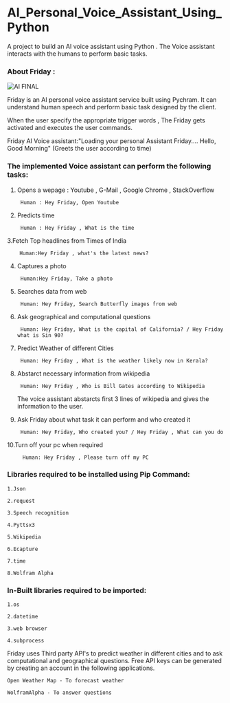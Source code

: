 # AI_Personal_Voice_Assistant_Using_Python

A project to build an AI voice assistant using Python . The Voice assistant interacts with the humans to perform basic tasks.


### About Friday :

![AI FINAL](https://user-images.githubusercontent.com/51138087/93668051-f7c4af00-fa3e-11ea-9b17-5913e954795f.png)


Friday is an AI personal voice assistant service built using Pychram. It can understand human speech and perform basic task designed by the client.

When the user specify the appropriate trigger words , The Friday gets activated and executes the user commands.


Friday AI Voice assistant:"Loading your personal Assistant Friday....
                          Hello, Good Morning" (Greets the user according to time)



### The implemented Voice assistant can perform the following tasks:


1. Opens a wepage : Youtube , G-Mail , Google Chrome , StackOverflow 
	
	
		Human : Hey Friday, Open Youtube
		
		
2. Predicts time 
	
	
		Human : Hey Friday , What is the time
		
		
3.Fetch Top headlines from Times of India
	
         
		Human:Hey Friday , what's the latest news?
		
		
4. Captures a photo
	
  		
		Human:Hey Friday, Take a photo
		
		
5. Searches data from web
	
   		
		Human: Hey Friday, Search Butterfly images from web
		
		
6. Ask geographical and computational questions
	
  	 	
		Human: Hey Friday, What is the capital of California? / Hey Friday what is Sin 90?
		
		
7. Predict Weather of different Cities
   		
	
		Human: Hey Friday , What is the weather likely now in Kerala?
		
	
8. Abstarct necessary information from wikipedia
	
   		
		Human: Hey Friday , Who is Bill Gates according to Wikipedia
		
		
   The voice assistant abstarcts first 3 lines of wikipedia and gives the information to the user.
	
	
9. Ask Friday about what task it can perform and who created it
	
   		
	  	Human: Hey Friday, Who created you? / Hey Friday , What can you do
		
		
10.Turn off your pc when required
   		

   		 Human: Hey Friday , Please turn off my PC



### Libraries required to be installed using Pip Command:
	
	1.Json
	
	2.request
	
	3.Speech recognition
	
 	4.Pyttsx3
	
	5.Wikipedia
	
	6.Ecapture
	
	7.time
	
	8.Wolfram Alpha


### In-Built libraries required to be imported:

	1.os
	
	2.datetime
	
	3.web browser
	
	4.subprocess



Friday uses Third party API's to predict weather in different cities and to ask computational and geographical questions. 
Free API keys can be generated by creating an account in the following applications.  
	
	Open Weather Map - To forecast weather
	
	WolframAlpha - To answer questions
	

